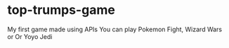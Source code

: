 # top-trumps-game
My first game made using APIs
You can play Pokemon Fight, Wizard Wars or Or Yoyo Jedi
